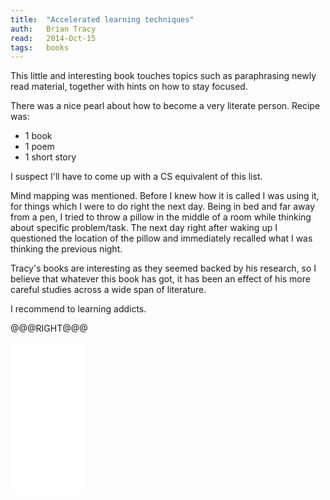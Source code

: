 ```yaml
---
title:	"Accelerated learning techniques"
auth:	Brian Tracy
read:	2014-Oct-15
tags:	books
---
```






This little and interesting book touches topics such as paraphrasing newly
read material, together with hints on how to stay focused.

There was a nice pearl about how to become a very literate person. Recipe
was:

- 1 book
- 1 poem
- 1 short story

I suspect I'll have to come up with a CS equivalent of this list.

Mind mapping was mentioned. Before I knew how it is called I was using it,
for things which I were to do right the next day. Being in bed and far away
from a pen, I tried to throw a pillow in the middle of a room while thinking
about specific problem/task. The next day right after waking up I questioned
the location of the pillow and immediately recalled what I was thinking the
previous night.

Tracy's books are interesting as they seemed backed by his research, so I
believe that whatever this book has got, it has been an effect of his more
careful studies across a wide span of literature.

I recommend to learning addicts.

@@@RIGHT@@@
<iframe style="width:120px;height:240px;" marginwidth="0" marginheight="0" scrolling="no" frameborder="0" src="//ws-na.amazon-adsystem.com/widgets/q?ServiceVersion=20070822&OneJS=1&Operation=GetAdHtml&MarketPlace=US&source=ss&ref=ss_til&ad_type=product_link&tracking_id=wojcadamkoszh-20&marketplace=amazon&region=US&placement=0671536842&asins=0671536842&linkId=ZNRTYG7FGOQSEIDR&show_border=false&link_opens_in_new_window=false&price_color=333333&title_color=C00000&bg_color=FFFFFF">

